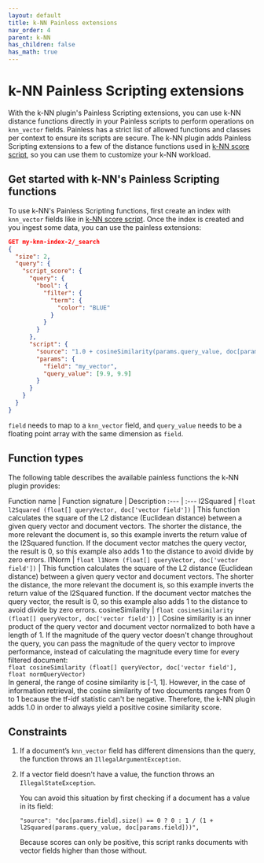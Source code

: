 ```yaml
---
layout: default
title: k-NN Painless extensions
nav_order: 4
parent: k-NN
has_children: false
has_math: true
---
```


# k-NN Painless Scripting extensions

With the k-NN plugin's Painless Scripting extensions, you can use k-NN distance functions directly in your Painless scripts to perform operations on `knn_vector` fields. Painless has a strict list of allowed functions and classes per context to ensure its scripts are secure. The k-NN plugin adds Painless Scripting extensions to a few of the distance functions used in [k-NN score script](../knn-score-script), so you can use them to customize your k-NN workload.

## Get started with k-NN's Painless Scripting functions

To use k-NN's Painless Scripting functions, first create an index with `knn_vector` fields like in [k-NN score script](../knn-score-script#Getting-started-with-the-score-script). Once the index is created and you ingest some data, you can use the painless extensions:

```json
GET my-knn-index-2/_search
{
  "size": 2,
  "query": {
    "script_score": {
      "query": {
        "bool": {
          "filter": {
            "term": {
              "color": "BLUE"
            }
          }
        }
      },
      "script": {
        "source": "1.0 + cosineSimilarity(params.query_value, doc[params.field])",
        "params": {
          "field": "my_vector",
          "query_value": [9.9, 9.9]
        }
      }
    }
  }
}
```

`field` needs to map to a `knn_vector` field, and `query_value` needs to be a floating point array with the same dimension as `field`.

## Function types
The following table describes the available painless functions the k-NN plugin provides:

Function name | Function signature | Description
:--- | :---
l2Squared | `float l2Squared (float[] queryVector, doc['vector field'])` | This function calculates the square of the L2 distance (Euclidean distance) between a given query vector and document vectors. The shorter the distance, the more relevant the document is, so this example inverts the return value of the l2Squared function. If the document vector matches the query vector, the result is 0, so this example also adds 1 to the distance to avoid divide by zero errors.
l1Norm | `float l1Norm (float[] queryVector, doc['vector field'])` | This function calculates the square of the L2 distance (Euclidean distance) between a given query vector and document vectors. The shorter the distance, the more relevant the document is, so this example inverts the return value of the l2Squared function. If the document vector matches the query vector, the result is 0, so this example also adds 1 to the distance to avoid divide by zero errors.
cosineSimilarity | `float cosineSimilarity (float[] queryVector, doc['vector field'])` | Cosine similarity is an inner product of the query vector and document vector normalized to both have a length of 1. If the magnitude of the query vector doesn't change throughout the query, you can pass the magnitude of the query vector to improve performance, instead of calculating the magnitude every time for every filtered document:<br /> `float cosineSimilarity (float[] queryVector, doc['vector field'], float normQueryVector)` <br />In general, the range of cosine similarity is [-1, 1]. However, in the case of information retrieval, the cosine similarity of two documents ranges from 0 to 1 because the tf-idf statistic can't be negative. Therefore, the k-NN plugin adds 1.0 in order to always yield a positive cosine similarity score.

## Constraints

1. If a document’s `knn_vector` field has different dimensions than the query, the function throws an `IllegalArgumentException`.

2. If a vector field doesn't have a value, the function throws an <code>IllegalStateException</code>.

   You can avoid this situation by first checking if a document has a value in its field:

   ```
   "source": "doc[params.field].size() == 0 ? 0 : 1 / (1 + l2Squared(params.query_value, doc[params.field]))",
   ```

   Because scores can only be positive, this script ranks documents with vector fields higher than those without.
